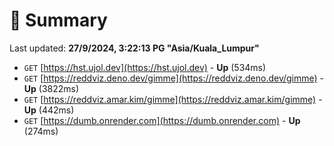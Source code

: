 # 📖 Summary
Last updated: **27/9/2024, 3:22:13 PG "Asia/Kuala_Lumpur"**

- `GET` [https://hst.ujol.dev](https://hst.ujol.dev) - **Up** (534ms)
- `GET` [https://reddviz.deno.dev/gimme](https://reddviz.deno.dev/gimme) - **Up** (3822ms)
- `GET` [https://reddviz.amar.kim/gimme](https://reddviz.amar.kim/gimme) - **Up** (442ms)
- `GET` [https://dumb.onrender.com](https://dumb.onrender.com) - **Up** (274ms)
